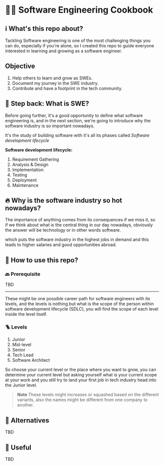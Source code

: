 # 👨‍🍳 Software Engineering Cookbook

## ℹ️ What's this repo about?

Tackling Software engineering is one of the most challenging things you can do, especially if you're alone, so I created this repo to guide everyone interested in learning and growing as a software engineer.

## Objective

1. Help others to learn and grow as SWEs.
2. Document my journey in the SWE industry.
3. Contribute and have a footprint in the tech community.

## 👣 Step back: What is SWE?

Before going further, it's a good opportunity to define what software engineering is, and in the next section, we're going to introduce why the software industry is so important nowadays.

It's the study of building software with it's all its phases called _Software development lifecycle_

**Software development lifecycle:**

1. Requirement Gathering
2. Analysis & Design
3. Implementation
4. Testing
5. Deployment
6. Maintenance

## 🔥 Why is the software industry so hot nowadays?

The importance of anything comes from its consequences if we miss it, so if we think about what is the central thing in our day nowadays, obviously the answer will be technology or in other words software.

which puts the software industry in the highest jobs in demand and this leads to higher salaries and good opportunities abroad.

## 🧰 How to use this repo?

### 🔙 Prerequisite

TBD

---

These might be one possible career path for software engineers with its levels, and the levels is nothing but what is the scope of the person within software development lifecycle (SDLC), you will find the scope of each level inside the level itself.

### 🪜 Levels

1. Junior
2. Mid-level
3. Senior
4. Tech Lead
5. Software Architect

So choose your current level or the place where you want to grow, you can determine your current level but asking yourself what is your current scope at your work and you still try to land your first job in tech industry head into the Junior level.

> **Note** These levels might increases or squashed based on the different variants, also the names might be different from one company to another.

## 💱 Alternatives

TBD

## 🥝 Useful

TBD
